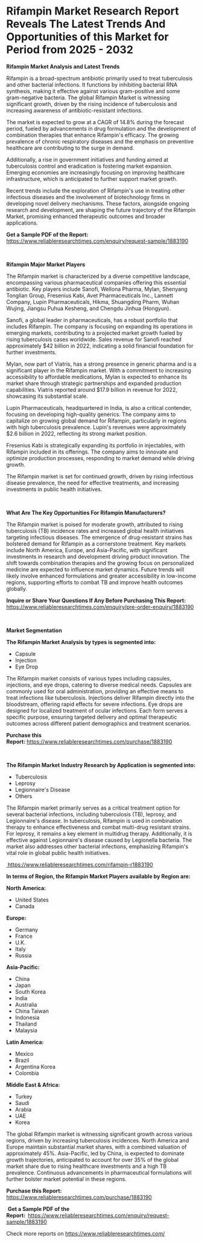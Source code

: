 <p><h1>Rifampin Market Research Report Reveals The Latest Trends And Opportunities of this Market for Period from 2025 - 2032</h1></p><p><strong>Rifampin Market Analysis and Latest Trends</strong></p>
<p><p>Rifampin is a broad-spectrum antibiotic primarily used to treat tuberculosis and other bacterial infections. It functions by inhibiting bacterial RNA synthesis, making it effective against various gram-positive and some gram-negative bacteria. The global Rifampin Market is witnessing significant growth, driven by the rising incidence of tuberculosis and increasing awareness of antibiotic-resistant infections. </p><p>The market is expected to grow at a CAGR of 14.8% during the forecast period, fueled by advancements in drug formulation and the development of combination therapies that enhance Rifampin's efficacy. The growing prevalence of chronic respiratory diseases and the emphasis on preventive healthcare are contributing to the surge in demand. </p><p>Additionally, a rise in government initiatives and funding aimed at tuberculosis control and eradication is fostering market expansion. Emerging economies are increasingly focusing on improving healthcare infrastructure, which is anticipated to further support market growth. </p><p>Recent trends include the exploration of Rifampin's use in treating other infectious diseases and the involvement of biotechnology firms in developing novel delivery mechanisms. These factors, alongside ongoing research and development, are shaping the future trajectory of the Rifampin Market, promising enhanced therapeutic outcomes and broader applications.</p></p>
<p><strong>Get a Sample PDF of the Report:&nbsp;</strong> <a href="https://www.reliableresearchtimes.com/enquiry/request-sample/1883190?utm_campaign=3219&utm_medium=2&utm_source=Github&utm_content=ia&utm_term=08032025&utm_id=rifampin">https://www.reliableresearchtimes.com/enquiry/request-sample/1883190</a></p>
<p>&nbsp;</p>
<p><strong>Rifampin Major Market Players</strong></p>
<p><p>The Rifampin market is characterized by a diverse competitive landscape, encompassing various pharmaceutical companies offering this essential antibiotic. Key players include Sanofi, Wellona Pharma, Mylan, Shenyang Tonglian Group, Fresenius Kabi, Avet Pharmaceuticals Inc., Lannett Company, Lupin Pharmaceuticals, Hikma, Shuangding Pharm, Wuhan Wujing, Jiangsu Puhua Kesheng, and Chengdu Jinhua (Hongyun).</p><p>Sanofi, a global leader in pharmaceuticals, has a robust portfolio that includes Rifampin. The company is focusing on expanding its operations in emerging markets, contributing to a projected market growth fueled by rising tuberculosis cases worldwide. Sales revenue for Sanofi reached approximately $42 billion in 2022, indicating a solid financial foundation for further investments.</p><p>Mylan, now part of Viatris, has a strong presence in generic pharma and is a significant player in the Rifampin market. With a commitment to increasing accessibility to affordable medications, Mylan is expected to enhance its market share through strategic partnerships and expanded production capabilities. Viatris reported around $17.9 billion in revenue for 2022, showcasing its substantial scale.</p><p>Lupin Pharmaceuticals, headquartered in India, is also a critical contender, focusing on developing high-quality generics. The company aims to capitalize on growing global demand for Rifampin, particularly in regions with high tuberculosis prevalence. Lupin's revenues were approximately $2.6 billion in 2022, reflecting its strong market position.</p><p>Fresenius Kabi is strategically expanding its portfolio in injectables, with Rifampin included in its offerings. The company aims to innovate and optimize production processes, responding to market demand while driving growth. </p><p>The Rifampin market is set for continued growth, driven by rising infectious disease prevalence, the need for effective treatments, and increasing investments in public health initiatives.</p></p>
<p>&nbsp;</p>
<p><strong>What Are The Key Opportunities For Rifampin Manufacturers?</strong></p>
<p><p>The Rifampin market is poised for moderate growth, attributed to rising tuberculosis (TB) incidence rates and increased global health initiatives targeting infectious diseases. The emergence of drug-resistant strains has bolstered demand for Rifampin as a cornerstone treatment. Key markets include North America, Europe, and Asia-Pacific, with significant investments in research and development driving product innovation. The shift towards combination therapies and the growing focus on personalized medicine are expected to influence market dynamics. Future trends will likely involve enhanced formulations and greater accessibility in low-income regions, supporting efforts to combat TB and improve health outcomes globally.</p></p>
<p><strong>Inquire or Share Your Questions If Any Before Purchasing This Report:</strong> <a href="https://www.reliableresearchtimes.com/enquiry/pre-order-enquiry/1883190?utm_campaign=3219&utm_medium=2&utm_source=Github&utm_content=ia&utm_term=08032025&utm_id=rifampin">https://www.reliableresearchtimes.com/enquiry/pre-order-enquiry/1883190</a></p>
<p>&nbsp;</p>
<p><strong>Market Segmentation</strong></p>
<p><strong>The Rifampin Market Analysis by types is segmented into:</strong></p>
<p><ul><li>Capsule</li><li>Injection</li><li>Eye Drop</li></ul></p>
<p><p>The Rifampin market consists of various types including capsules, injections, and eye drops, catering to diverse medical needs. Capsules are commonly used for oral administration, providing an effective means to treat infections like tuberculosis. Injections deliver Rifampin directly into the bloodstream, offering rapid effects for severe infections. Eye drops are designed for localized treatment of ocular infections. Each form serves a specific purpose, ensuring targeted delivery and optimal therapeutic outcomes across different patient demographics and treatment scenarios.</p></p>
<p><strong>Purchase this Report:&nbsp;</strong><a href="https://www.reliableresearchtimes.com/purchase/1883190?utm_campaign=3219&utm_medium=2&utm_source=Github&utm_content=ia&utm_term=08032025&utm_id=rifampin">https://www.reliableresearchtimes.com/purchase/1883190</a></p>
<p>&nbsp;</p>
<p><strong>The Rifampin Market Industry Research by Application is segmented into:</strong></p>
<p><ul><li>Tuberculosis</li><li>Leprosy</li><li>Legionnaire's Disease</li><li>Others</li></ul></p>
<p><p>The Rifampin market primarily serves as a critical treatment option for several bacterial infections, including tuberculosis (TB), leprosy, and Legionnaire's disease. In tuberculosis, Rifampin is used in combination therapy to enhance effectiveness and combat multi-drug resistant strains. For leprosy, it remains a key element in multidrug therapy. Additionally, it is effective against Legionnaire's disease caused by Legionella bacteria. The market also addresses other bacterial infections, emphasizing Rifampin's vital role in global public health initiatives.</p></p>
<p><a href="https://www.reliableresearchtimes.com/rifampin-r1883190?utm_campaign=3219&utm_medium=2&utm_source=Github&utm_content=ia&utm_term=08032025&utm_id=rifampin">&nbsp;https://www.reliableresearchtimes.com/rifampin-r1883190</a></p>
<p><strong>In terms of Region, the Rifampin Market Players available by Region are:</strong></p>
<p>
    <p> <strong> North America: </strong>
        <ul>
            <li>United States</li>
            <li>Canada</li>
        </ul>
        </p> 
    <p> <strong> Europe: </strong>
        <ul>
            <li>Germany</li>
            <li>France</li>
            <li>U.K.</li>
            <li>Italy</li>
            <li>Russia</li>
        </ul>
        </p> 
    <p> <strong> Asia-Pacific: </strong>
        <ul>
            <li>China</li>
            <li>Japan</li>
            <li>South Korea</li>
            <li>India</li>
            <li>Australia</li>
            <li>China Taiwan</li>
            <li>Indonesia</li>
            <li>Thailand</li>
            <li>Malaysia</li>
        </ul>
        </p> 
    <p> <strong> Latin America: </strong>
        <ul>
            <li>Mexico</li>
            <li>Brazil</li>
            <li>Argentina Korea</li>
            <li>Colombia</li>
        </ul>
        </p> 
    <p> <strong> Middle East & Africa: </strong>
        <ul>
            <li>Turkey</li>
            <li>Saudi</li>
            <li>Arabia</li>
            <li>UAE</li>
            <li>Korea</li>
        </ul>
    </p>
    </p>
<p><p>The global Rifampin market is witnessing significant growth across various regions, driven by increasing tuberculosis incidences. North America and Europe maintain substantial market shares, with a combined valuation of approximately 45%. Asia-Pacific, led by China, is expected to dominate growth trajectories, anticipated to account for over 35% of the global market share due to rising healthcare investments and a high TB prevalence. Continuous advancements in pharmaceutical formulations will further bolster market potential in these regions.</p></p>
<p><strong>Purchase this Report: </strong><a href="https://www.reliableresearchtimes.com/purchase/1883190?utm_campaign=3219&utm_medium=2&utm_source=Github&utm_content=ia&utm_term=08032025&utm_id=rifampin">https://www.reliableresearchtimes.com/purchase/1883190</a></p>
<p>&nbsp;<strong>Get a Sample PDF of the Report:&nbsp;&nbsp;</strong><a href="https://www.reliableresearchtimes.com/enquiry/request-sample/1883190?utm_campaign=3219&utm_medium=2&utm_source=Github&utm_content=ia&utm_term=08032025&utm_id=rifampin">https://www.reliableresearchtimes.com/enquiry/request-sample/1883190</a></p>
<p><strong></strong></p>
<p>Check more reports on <a href="https://www.reliableresearchtimes.com/?utm_campaign=3219&utm_medium=2&utm_source=Github&utm_content=ia&utm_term=08032025&utm_id=rifampin">https://www.reliableresearchtimes.com/</a></p>